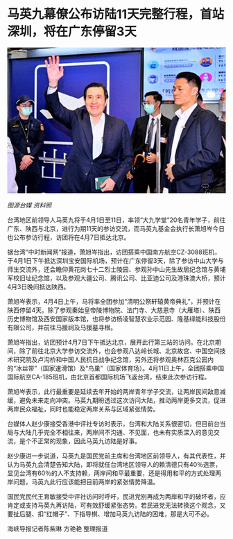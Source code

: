 # 马英九幕僚公布访陆11天完整行程，首站深圳，将在广东停留3天

![2fae0537b7e11de6fad404679cd885d2.jpg](https://raw.githubusercontent.com/qqhsx/qqnews_image/main/2024/03/31/马英九幕僚公布访陆11天完整行程，首站深圳，将在广东停留3天/2fae0537b7e11de6fad404679cd885d2.jpg)

 _图源台媒 资料照_

台湾地区前领导人马英九将于4月1日至11日，率领“大九学堂”20名青年学子，前往广东、陕西与北京，进行为期11天的参访交流，而马英九基金会执行长萧旭岑今日也公布参访行程，访团将在4月7日抵达北京。

据台湾“中时新闻网”报道，萧旭岑指出，访团搭乘中国南方航空CZ-3088班机，于4月1日下午抵达深圳宝安国际机场，预计在广东停留3天，除了参访中山大学与师生交流外，还会瞻仰黄花岗七十二烈士陵园、参观孙中山先生故居纪念馆与黄埔军校旧址纪念馆，以及参观大疆公司、腾讯公司、比亚迪公司及港珠澳大桥，预计4月3日晚间抵达陕西。

萧旭岑表示，4月4日上午，马将率全团参加“清明公祭轩辕黄帝典礼”，并预计在陕西停留4天。除了参观秦始皇帝陵博物院、法门寺、大慈恩寺（大雁塔）、陕西历史博物馆及西安国家版本馆，也将参访杨凌智慧农业示范园、隆基绿能科技股份有限公司，并前往马援祠及马援墓寻根。

萧旭岑指出，访团预计4月7日下午抵达北京，展开此行第三站的访问。在北京期间，除了前往北京大学参访交流外，也会参观八达岭长城、北京故宫、中国空间技术研究院及卢沟桥和中国人民抗日战争纪念馆，另外还将参观奥林匹克公园内的“冰丝带”（国家速滑馆）及“鸟巢”（国家体育场）。4月11日上午，全团搭乘中国国际航空CA-185班机，由北京首都国际机场飞返台湾，结束此次参访行程。

萧旭岑表示，此行最重要是延续去年开始的两岸青年学子交流，让两岸民间敌意减缓，避免未来走向冲突。马英九期盼透过这次访问大陆，推动两岸更多交流，促进两岸民众福祉，同时也能稳定两岸关系与区域紧张情势。

台媒体人赵少康接受香港中评社专访时表示，台湾和大陆关系很密切，但目前台当局与大陆几乎完全不相往来，两岸间不沟通、不见面，也未有实质深入的意见交流，是个不正常的现象，因此马英九访陆是好事。

赵少康进一步说道，马英九是国民党前主席和台湾地区前领导人，有其代表性，并认为马英九会清楚告知大陆，即将就任台湾地区领导人的赖清德只有40％选票，显见台湾有60％的人不支持赖，两岸间和平最重要，还是得用和平的方式处理两岸问题，马英九此行应该能把目前两岸的紧张情势降温。

国民党民代王育敏接受中评社访问时呼吁，民进党别再成为两岸和平的破坏者，应肯定或支持马英九再访陆，可有效舒缓紧张态势。若民进党无法转换这个观念，又要扯后腿、扣“红帽子”、下指导棋、增加马英九访陆的困难，那是大可不必。

海峡导报记者陈紫琳 方艳艳 整理报道

